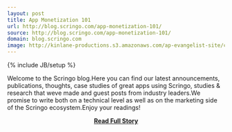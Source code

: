 ```yaml
---
layout: post
title: App Monetization 101
url: http://blog.scringo.com/app-monetization-101/
source: http://blog.scringo.com/app-monetization-101/
domain: blog.scringo.com
image: http://kinlane-productions.s3.amazonaws.com/ap-evangelist-site/curated/screenshots/7894_blog_scringo_com.png
---
```

{% include JB/setup %}<p>Welcome to the Scringo blog.Here you can find our latest announcements, publications, thoughts, case studies of great apps using Scringo, studies &amp; research that weve made and guest posts from industry leaders.We promise to write both on a technical level as well as on the marketing side of the Scringo ecosystem.Enjoy your readings!</p>
<center><p><a href="http://blog.scringo.com/app-monetization-101/" style='padding:25px; font-sze:18px; font-weight: bold;'>Read Full Story</a></p></center>
